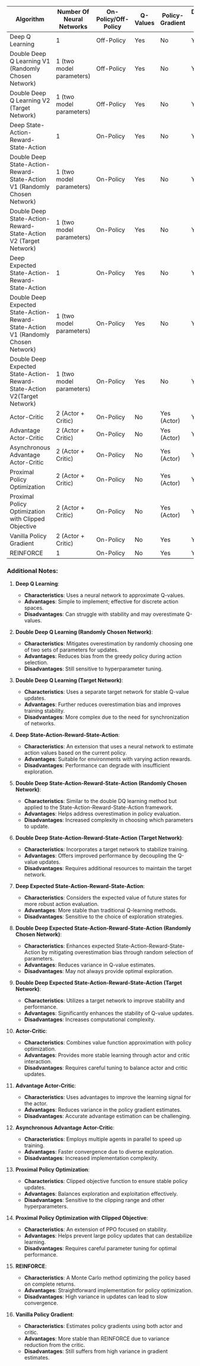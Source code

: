 | Algorithm                                                                          | Number Of Neural Networks | On-Policy/Off-Policy | Q-Values     | Policy-Gradient | Discrete Action Space | Continuous Action Space |
|------------------------------------------------------------------------------------|---------------------------|----------------------|--------------|-----------------|-----------------------|-------------------------|
| Deep Q Learning                                                                    | 1                         | Off-Policy           | Yes          | No              | Yes                   | No                      |
| Double Deep Q Learning V1 (Randomly Chosen Network)                                | 1 (two model parameters)  | Off-Policy           | Yes          | No              | Yes                   | No                      |
| Double Deep Q Learning V2 (Target Network)                                         | 1 (two model parameters)  | Off-Policy           | Yes          | No              | Yes                   | No                      |
| Deep State-Action-Reward-State-Action                                              | 1                         | On-Policy            | Yes          | No              | Yes                   | No                      |
| Double Deep State-Action-Reward-State-Action V1 (Randomly Chosen Network)          | 1 (two model parameters)  | On-Policy            | Yes          | No              | Yes                   | No                      |
| Double Deep State-Action-Reward-State-Action V2 (Target Network)                   | 1 (two model parameters)  | On-Policy            | Yes          | No              | Yes                   | No                      |
| Deep Expected State-Action-Reward-State-Action                                     | 1                         | On-Policy            | Yes          | No              | Yes                   | No                      |
| Double Deep Expected State-Action-Reward-State-Action V1 (Randomly Chosen Network) | 1 (two model parameters)  | On-Policy            | Yes          | No              | Yes                   | No                      |
| Double Deep Expected State-Action-Reward-State-Action V2(Target Network)           | 1 (two model parameters)  | On-Policy            | Yes          | No              | Yes                   | No                      |
| Actor-Critic                                                                       | 2 (Actor + Critic)        | On-Policy            | No           | Yes (Actor)     | Yes                   | Yes                     |
| Advantage Actor-Critic                                                             | 2 (Actor + Critic)        | On-Policy            | No           | Yes (Actor)     | Yes                   | Yes                     |
| Asynchronous Advantage Actor-Critic                                                | 2 (Actor + Critic)        | On-Policy            | No           | Yes (Actor)     | Yes                   | Yes                     |
| Proximal Policy Optimization                                                       | 2 (Actor + Critic)        | On-Policy            | No           | Yes (Actor)     | Yes                   | Yes                     |
| Proximal Policy Optimization with Clipped Objective                                | 2 (Actor + Critic)        | On-Policy            | No           | Yes (Actor)     | Yes                   | Yes                     |
| Vanilla Policy Gradient                                                            | 2 (Actor + Critic)        | On-Policy            | No           | Yes             | Yes                   | Yes                     |
| REINFORCE                                                                          | 1                         | On-Policy            | No           | Yes             | Yes                   | Yes                     |

### Additional Notes:
1. **Deep Q Learning**:
   - **Characteristics**: Uses a neural network to approximate Q-values.
   - **Advantages**: Simple to implement; effective for discrete action spaces.
   - **Disadvantages**: Can struggle with stability and may overestimate Q-values.

2. **Double Deep Q Learning (Randomly Chosen Network)**:
   - **Characteristics**: Mitigates overestimation by randomly choosing one of two sets of parameters for updates.
   - **Advantages**: Reduces bias from the greedy policy during action selection.
   - **Disadvantages**: Still sensitive to hyperparameter tuning.

3. **Double Deep Q Learning (Target Network)**:
   - **Characteristics**: Uses a separate target network for stable Q-value updates.
   - **Advantages**: Further reduces overestimation bias and improves training stability.
   - **Disadvantages**: More complex due to the need for synchronization of networks.

4. **Deep State-Action-Reward-State-Action**:
   - **Characteristics**: An extension that uses a neural network to estimate action values based on the current policy.
   - **Advantages**: Suitable for environments with varying action rewards.
   - **Disadvantages**: Performance can degrade with insufficient exploration.

5. **Double Deep State-Action-Reward-State-Action (Randomly Chosen Network)**:
   - **Characteristics**: Similar to the double DQ learning method but applied to the State-Action-Reward-State-Action framework.
   - **Advantages**: Helps address overestimation in policy evaluation.
   - **Disadvantages**: Increased complexity in choosing which parameters to update.

6. **Double Deep State-Action-Reward-State-Action (Target Network)**:
   - **Characteristics**: Incorporates a target network to stabilize training.
   - **Advantages**: Offers improved performance by decoupling the Q-value updates.
   - **Disadvantages**: Requires additional resources to maintain the target network.

7. **Deep Expected State-Action-Reward-State-Action**:
   - **Characteristics**: Considers the expected value of future states for more robust action evaluation.
   - **Advantages**: More stable than traditional Q-learning methods.
   - **Disadvantages**: Sensitive to the choice of exploration strategies.

8. **Double Deep Expected State-Action-Reward-State-Action (Randomly Chosen Network)**:
   - **Characteristics**: Enhances expected State-Action-Reward-State-Action by mitigating overestimation bias through random selection of parameters.
   - **Advantages**: Reduces variance in Q-value estimates.
   - **Disadvantages**: May not always provide optimal exploration.

9. **Double Deep Expected State-Action-Reward-State-Action (Target Network)**:
   - **Characteristics**: Utilizes a target network to improve stability and performance.
   - **Advantages**: Significantly enhances the stability of Q-value updates.
   - **Disadvantages**: Increases computational complexity.

10. **Actor-Critic**:
    - **Characteristics**: Combines value function approximation with policy optimization.
    - **Advantages**: Provides more stable learning through actor and critic interaction.
    - **Disadvantages**: Requires careful tuning to balance actor and critic updates.

11. **Advantage Actor-Critic**:
    - **Characteristics**: Uses advantages to improve the learning signal for the actor.
    - **Advantages**: Reduces variance in the policy gradient estimates.
    - **Disadvantages**: Accurate advantage estimation can be challenging.

12. **Asynchronous Advantage Actor-Critic**:
    - **Characteristics**: Employs multiple agents in parallel to speed up training.
    - **Advantages**: Faster convergence due to diverse exploration.
    - **Disadvantages**: Increased implementation complexity.

13. **Proximal Policy Optimization**:
    - **Characteristics**: Clipped objective function to ensure stable policy updates.
    - **Advantages**: Balances exploration and exploitation effectively.
    - **Disadvantages**: Sensitive to the clipping range and other hyperparameters.

14. **Proximal Policy Optimization with Clipped Objective**:
    - **Characteristics**: An extension of PPO focused on stability.
    - **Advantages**: Helps prevent large policy updates that can destabilize learning.
    - **Disadvantages**: Requires careful parameter tuning for optimal performance.

15. **REINFORCE**:
    - **Characteristics**: A Monte Carlo method optimizing the policy based on complete returns.
    - **Advantages**: Straightforward implementation for policy optimization.
    - **Disadvantages**: High variance in updates can lead to slow convergence.

16. **Vanilla Policy Gradient**:
    - **Characteristics**: Estimates policy gradients using both actor and critic.
    - **Advantages**: More stable than REINFORCE due to variance reduction from the critic.
    - **Disadvantages**: Still suffers from high variance in gradient estimates.

